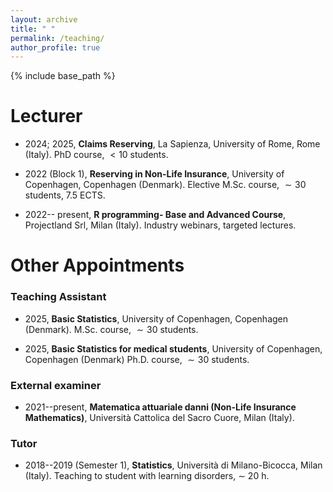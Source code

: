 ```yaml
---
layout: archive
title: " "
permalink: /teaching/
author_profile: true
---
```


{% include base_path %}


# Lecturer

* 2024; 2025, **Claims Reserving**, La Sapienza, University of Rome, Rome (Italy). PhD course, $<10$ students.

* 2022 (Block 1), **Reserving in Non-Life Insurance**, University of Copenhagen, Copenhagen (Denmark). Elective M.Sc. course, $\sim 30$  students, 7.5 ECTS.

* 2022-- present, **R programming- Base and Advanced Course**, Projectland Srl, Milan (Italy). Industry webinars, targeted lectures.

# Other Appointments

### Teaching Assistant

* 2025, **Basic Statistics**, University of Copenhagen, Copenhagen (Denmark). M.Sc. course, $\sim 30$ students.

* 2025, **Basic Statistics for medical students**, University of Copenhagen, Copenhagen (Denmark) Ph.D. course, $\sim 30$ students.

### External examiner

* 2021--present,  **Matematica attuariale danni (Non-Life Insurance Mathematics)**, Università Cattolica del Sacro Cuore, Milan (Italy).

### Tutor

* 2018--2019 (Semester 1), **Statistics**, Università di Milano-Bicocca, Milan (Italy). Teaching to student with learning disorders, $\sim$ 20 h.

